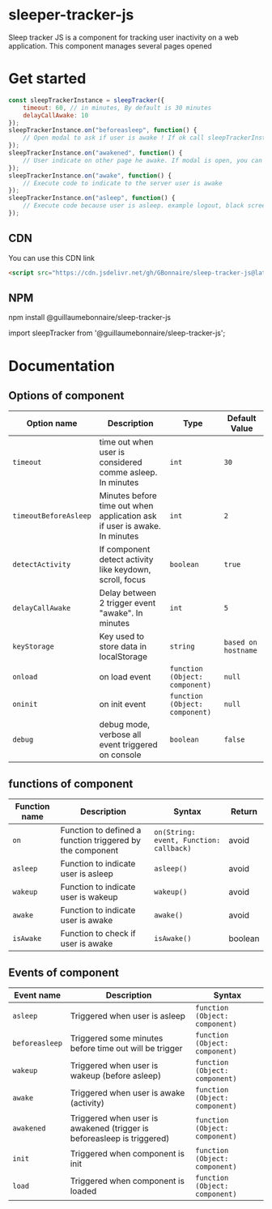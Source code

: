# sleeper-tracker-js
Sleep tracker JS is a component for tracking user inactivity on a web application. This component manages several pages opened


# Get started
```javascript
const sleepTrackerInstance = sleepTracker({
    timeout: 60, // in minutes, By default is 30 minutes
    delayCallAwake: 10
});
sleepTrackerInstance.on("beforeasleep", function() {
    // Open modal to ask if user is awake ! If ok call sleepTrackerInstance.awake();
});
sleepTrackerInstance.on("awakened", function() {
    // User indicate on other page he awake. If modal is open, you can close it
});
sleepTrackerInstance.on("awake", function() {
    // Execute code to indicate to the server user is awake
});
sleepTrackerInstance.on("asleep", function() {
    // Execute code because user is asleep. example logout, black screen, ...
});
```

## CDN
You can use this CDN link

```HTML
<script src="https://cdn.jsdelivr.net/gh/GBonnaire/sleep-tracker-js@latest/dist/sleeptracker.min.js"></script>
```

## NPM
npm install @guillaumebonnaire/sleep-tracker-js

import sleepTracker from '@guillaumebonnaire/sleep-tracker-js';

# Documentation

## Options of component

<table>
	<thead>
		<tr>
			<th>Option name</th>
			<th>Description</th>
			<th>Type</th>
			<th>Default Value</th>
		</tr>
	</thead>
	<tbody>
		<tr>
			<td><code>timeout</code></td>
			<td>time out when user is considered comme asleep. In minutes</td>
			<td><code>int</code></td>
			<td><code>30</code></td>
		</tr>
        <tr>
			<td><code>timeoutBeforeAsleep</code></td>
			<td>Minutes before time out when application ask if user is awake. In minutes</td>
			<td><code>int</code></td>
			<td><code>2</code></td>
		</tr>
        <tr>
			<td><code>detectActivity</code></td>
			<td>If component detect activity like keydown, scroll, focus</td>
			<td><code>boolean</code></td>
			<td><code>true</code></td>
		</tr>
        <tr>
			<td><code>delayCallAwake</code></td>
			<td>Delay between 2 trigger event "awake". In minutes</td>
			<td><code>int</code></td>
			<td><code>5</code></td>
		</tr>
        <tr>
			<td><code>keyStorage</code></td>
			<td>Key used to store data in localStorage</td>
			<td><code>string</code></td>
			<td><code>based on hostname</code></td>
		</tr>
        <tr>
			<td><code>onload</code></td>
			<td>on load event</td>
			<td><code>function (Object: component)</code></td>
			<td><code>null</code></td>
		</tr>
        <tr>
			<td><code>oninit</code></td>
			<td>on init event</td>
			<td><code>function (Object: component)</code></td>
			<td><code>null</code></td>
		</tr>
        <tr>
			<td><code>debug</code></td>
			<td>debug mode, verbose all event triggered on console</td>
			<td><code>boolean</code></td>
			<td><code>false</code></td>
		</tr>
	</tbody>
</table>


## functions of component

<table>
	<thead>
		<tr>
			<th>Function name</th>
			<th>Description</th>
			<th>Syntax</th>
            <th>Return</th>
		</tr>
	</thead>
	<tbody>
		<tr>
			<td><code>on</code></td>
			<td>Function to defined a function triggered by the component</td>
			<td><code>on(String: event, Function: callback)</code></td>
            <td>avoid</td>
		</tr>
        <tr>
			<td><code>asleep</code></td>
			<td>Function to indicate user is asleep</td>
			<td><code>asleep()</code></td>
            <td>avoid</td>
		</tr>
        <tr>
			<td><code>wakeup</code></td>
			<td>Function to indicate user is wakeup</td>
			<td><code>wakeup()</code></td>
            <td>avoid</td>
		</tr>
        <tr>
			<td><code>awake</code></td>
			<td>Function to indicate user is awake</td>
			<td><code>awake()</code></td>
            <td>avoid</td>
		</tr>
        <tr>
			<td><code>isAwake</code></td>
			<td>Function to check if user is awake</td>
			<td><code>isAwake()</code></td>
            <td>boolean</td>
		</tr>
	</tbody>
</table>

## Events of component

<table>
	<thead>
		<tr>
			<th>Event name</th>
			<th>Description</th>
			<th>Syntax</th>
		</tr>
	</thead>
	<tbody>
		<tr>
			<td><code>asleep</code></td>
			<td>Triggered when user is asleep</td>
			<td><code>function (Object: component)</code></td>
		</tr>
        <tr>
			<td><code>beforeasleep</code></td>
			<td>Triggered some minutes before time out will be trigger</td>
			<td><code>function (Object: component)</code></td>
		</tr>
        <tr>
			<td><code>wakeup</code></td>
			<td>Triggered when user is wakeup (before asleep)</td>
			<td><code>function (Object: component)</code></td>            
		</tr>
        <tr>
			<td><code>awake</code></td>
			<td>Triggered when user is awake (activity)</td>
			<td><code>function (Object: component)</code></td>
		</tr>
        <tr>
			<td><code>awakened</code></td>
			<td>Triggered when user is awakened (trigger is beforeasleep is triggered)</td>
			<td><code>function (Object: component)</code></td>
		</tr>
        <tr>
			<td><code>init</code></td>
			<td>Triggered when component is init</td>
			<td><code>function (Object: component)</code></td>
		</tr>
        <tr>
			<td><code>load</code></td>
			<td>Triggered when component is loaded</td>
			<td><code>function (Object: component)</code></td>
		</tr>
	</tbody>
</table>